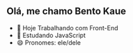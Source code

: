 ## Olá, me chamo Bento Kaue

- 🔭 Hoje Trabalhando com Front-End
- 🌱 Estudando JavaScript
- 😄 Pronomes: ele/dele
